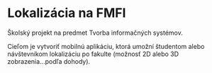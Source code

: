 Lokalizácia na FMFI
===================

Školský projekt na predmet Tvorba informačných systémov.

Cieľom je vytvoriť mobilnú aplikáciu, ktorá umožní študentom alebo návštevníkom lokalizáciu po fakulte (možnosť 2D alebo 3D zobrazenia...podľa dohody).
